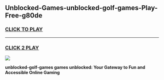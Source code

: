 
## Unblocked-Games-unblocked-golf-games-Play-Free-g80de
<h3>
<a href="https://premium76.site?title=unblocked-golf-games&ref=09A">CLICK TO PLAY</a></h3>
<hr>

<h3>
<a href="https://premium76.site?title=unblocked-golf-games&ref=09A">CLICK 2 PLAY</a>
  
</h3>

<a href="https://premium76.site?title=unblocked-golf-games&ref=09A"><img src="https://clearcache.store/games.png"></a>


**unblocked-golf-games games unblocked: Your Gateway to Fun and Accessible Online Gaming**
